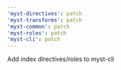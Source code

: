 ```yaml
---
'myst-directives': patch
'myst-transforms': patch
'myst-common': patch
'myst-roles': patch
'myst-cli': patch
---
```


Add index directives/roles to myst-cli
